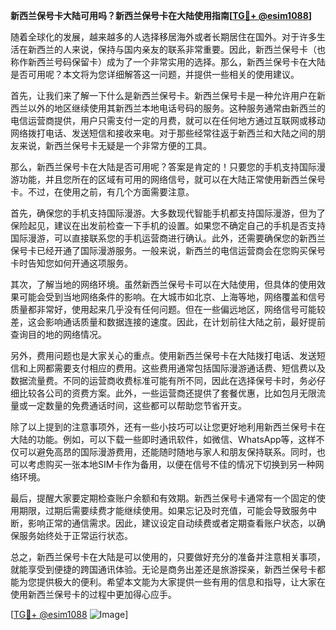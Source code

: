 **新西兰保号卡大陆可用吗？新西兰保号卡在大陆使用指南[[TG💪+ @esim1088](https://t.me/s/esim1088)]**

随着全球化的发展，越来越多的人选择移居海外或者长期居住在国外。对于许多生活在新西兰的人来说，保持与国内亲友的联系非常重要。因此，新西兰保号卡（也称作新西兰号码保留卡）成为了一个非常实用的选择。那么，新西兰保号卡在大陆是否可用呢？本文将为您详细解答这一问题，并提供一些相关的使用建议。

首先，让我们来了解一下什么是新西兰保号卡。新西兰保号卡是一种允许用户在新西兰以外的地区继续使用其新西兰本地电话号码的服务。这种服务通常由新西兰的电信运营商提供，用户只需支付一定的月费，就可以在任何地方通过互联网或移动网络拨打电话、发送短信和接收来电。对于那些经常往返于新西兰和大陆之间的朋友来说，新西兰保号卡无疑是一个非常方便的工具。

那么，新西兰保号卡在大陆是否可用呢？答案是肯定的！只要您的手机支持国际漫游功能，并且您所在的区域有可用的网络信号，就可以在大陆正常使用新西兰保号卡。不过，在使用之前，有几个方面需要注意。

首先，确保您的手机支持国际漫游。大多数现代智能手机都支持国际漫游，但为了保险起见，建议在出发前检查一下手机的设置。如果您不确定自己的手机是否支持国际漫游，可以直接联系您的手机运营商进行确认。此外，还需要确保您的新西兰保号卡已经开通了国际漫游服务。一般来说，新西兰的电信运营商会在您购买保号卡时告知您如何开通这项服务。

其次，了解当地的网络环境。虽然新西兰保号卡可以在大陆使用，但具体的使用效果可能会受到当地网络条件的影响。在大城市如北京、上海等地，网络覆盖和信号质量都非常好，使用起来几乎没有任何问题。但在一些偏远地区，网络信号可能较差，这会影响通话质量和数据连接的速度。因此，在计划前往大陆之前，最好提前查询目的地的网络情况。

另外，费用问题也是大家关心的重点。使用新西兰保号卡在大陆拨打电话、发送短信和上网都需要支付相应的费用。这些费用通常包括国际漫游通话费、短信费以及数据流量费。不同的运营商收费标准可能有所不同，因此在选择保号卡时，务必仔细比较各公司的资费方案。此外，一些运营商还提供了套餐优惠，比如包月无限流量或一定数量的免费通话时间，这些都可以帮助您节省开支。

除了以上提到的注意事项外，还有一些小技巧可以让您更好地利用新西兰保号卡在大陆的功能。例如，可以下载一些即时通讯软件，如微信、WhatsApp等，这样不仅可以避免高昂的国际漫游费用，还能随时随地与家人和朋友保持联系。同时，也可以考虑购买一张本地SIM卡作为备用，以便在信号不佳的情况下切换到另一种网络环境。

最后，提醒大家要定期检查账户余额和有效期。新西兰保号卡通常有一个固定的使用期限，过期后需要续费才能继续使用。如果忘记及时充值，可能会导致服务中断，影响正常的通信需求。因此，建议设定自动续费或者定期查看账户状态，以确保服务始终处于正常运行状态。

总之，新西兰保号卡在大陆是可以使用的，只要做好充分的准备并注意相关事项，就能享受到便捷的跨国通讯体验。无论是商务出差还是旅游探亲，新西兰保号卡都能为您提供极大的便利。希望本文能为大家提供一些有用的信息和指导，让大家在使用新西兰保号卡的过程中更加得心应手。

[[TG💪+ @esim1088](https://t.me/s/esim1088) ![Image](https://i.postimg.cc/4NQfJmqS/Snipaste-2025-05-13-00-14-12.png)]